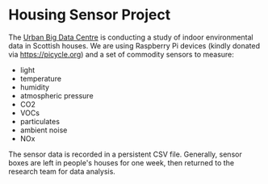 # Housing Sensor Project

The [Urban Big Data Centre](https://ubdc.ac.uk) is conducting a study of 
indoor environmental data in Scottish houses.
We are using Raspberry Pi devices (kindly donated via https://picycle.org)
and a set of commodity sensors to measure:
* light
* temperature
* humidity
* atmospheric pressure
* CO2
* VOCs
* particulates
* ambient noise
* NOx

The sensor data is recorded in a persistent CSV file. Generally, sensor boxes
are left in people's houses for one week, then returned to the research team
for data analysis.


